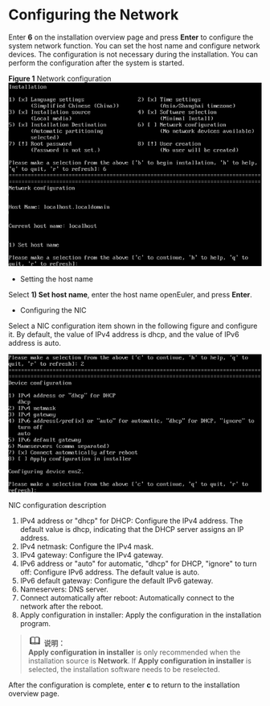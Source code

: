# Configuring the Network<a name="EN-US_TOPIC_0214071120"></a>

Enter  **6**  on the installation overview page and press  **Enter**  to configure the system network function. You can set the host name and configure network devices. The configuration is not necessary during the installation. You can perform the configuration after the system is started.

**Figure  1**  Network configuration<a name="fig09419437516"></a>  
![](./figures/network-configuration.png "network-configuration")

-   Setting the host name

Select  **1\) Set host name**, enter the host name openEuler, and press  **Enter**.

-   Configuring the NIC

Select a NIC configuration item shown in the following figure and configure it. By default, the value of IPv4 address is dhcp, and the value of IPv6 address is auto.

![](./figures/22.png)

NIC configuration description

1.  IPv4 address or "dhcp" for DHCP: Configure the IPv4 address. The default value is dhcp, indicating that the DHCP server assigns an IP address.
2.  IPv4 netmask: Configure the IPv4 mask.
3.  IPv4 gateway: Configure the IPv4 gateway.
4.  IPv6 address or "auto" for automatic, "dhcp" for DHCP, "ignore" to turn off: Configure IPv6 address. The default value is auto.
5.  IPv6 default gateway: Configure the default IPv6 gateway.
6.  Nameservers: DNS server.
7.  Connect automatically after reboot: Automatically connect to the network after the reboot.
8.  Apply configuration in installer: Apply the configuration in the installation program.

>![](./public_sys-resources/icon-note.gif) **说明：**   
>**Apply configuration in installer** is only recommended when the installation source is **Network**. If **Apply configuration in installer** is selected, the installation software needs to be reselected.

After the configuration is complete, enter  **c**  to return to the installation overview page.

